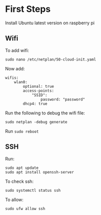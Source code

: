 # First Steps
Install Ubuntu latest version on raspberry pi

## Wifi

To add wifi:
```
sudo nano /etc/netplan/50-cloud-init.yaml
```

Now add:
```
wifis:
    wlan0:
        optional: true
        access-points:
            "SSID":
                password: "password"
        dhcp4: true
```
Run the following to debug the wifi file:
```
sudo netplan -debug generate
```

Run `sudo reboot`

## SSH

Run:
```
sudo apt update
sudo apt install openssh-server
```

To check ssh:
```
sudo systemctl status ssh
```

To allow:
```
sudo ufw allow ssh
```
